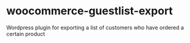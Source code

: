 # woocommerce-guestlist-export
Wordpress plugin for exporting a list of customers who have ordered a certain product
